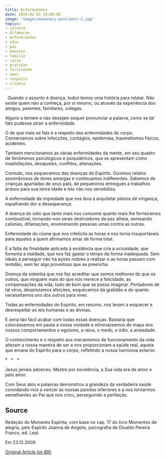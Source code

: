 ```yaml
---
title: Enfermidades
date: 2019-02-01 19:00:00
image: "images/masonary-post/post-2.jpg"
topics: 
- calunia
- difamacao
- enfermidades
- odio
- paz
- doencas
- familia
- raiva
- gratidao
- felicidade
- amor
- respeito
- crianca
---
```

 
Quando o assunto é doença, todos temos uma história para relatar. Não existe
quem não a conheça, por si mesmo, ou através da experiência dos amigos,
parentes, familiares, colegas.

Alguns a temem e não desejam sequer pronunciar a palavra, como se tal fato
pudesse atrair a enfermidade.

O de que mais se fala é a respeito das enfermidades do corpo. Conversamos sobre
infecções, contágios, epidemias, traumatismos físicos, acidentes.

Também mencionamos as várias enfermidades da mente, em seu quadro de fenômenos
psicológicos e psiquiátricos, que se apresentam como insatisfações, desajustes,
conflitos, alienações.

Contudo, nos esquecemos das doenças do Espírito. Ouvimos relatos assombrosos de
dores amargas e continuamos indiferentes. Sabemos de crianças apartadas de seus
pais, de pequeninos entregues a trabalhos árduos para sua tenra idade e isto
não nos sensibiliza.

A enfermidade da impiedade que nos leva a arquitetar planos de vingança,
espalhando dor e desesperança.

A doença do ódio que tanto mais nos consome quanto mais lhe fornecemos
combustível, tornando-nos seres destruidores da paz alheia, semeando calúnias,
difamações, envenenando pessoas umas contra as outras.

Enfermidade do ciúme que nos infelicita as horas e nos torna insuportáveis para
aqueles a quem afirmamos amar de forma total.

É a falta de finalidade aplicada à existência que cria a ociosidade, que
fomenta a maldade, que nos faz gastar o tempo de forma inadequada. Sem ideais a
perseguir não há ações nobres a realizar e as horas passam com lentidão, sem
ter algo proveitoso que as preencha.

Doença da soberba que nos faz acreditar que somos melhores do que os outros,
que ninguém mais do que nós merece a felicidade, as compensações da vida, tudo
de bom que se possa imaginar. Portadores de tal vírus, desprezamos afeições,
esquecemos da gratidão e do quanto necessitamos uns dos outros para viver.

Todas as enfermidades do Espírito, em resumo, nos levam a esquecer e
desrespeitar as leis humanas e as divinas.

E seria tão fácil acabar com todas essas doenças. Bastaria que colocássemos em
pauta a nossa vontade e eliminássemos do mapa dos nossos comportamentos o
egoísmo, a raiva, o medo, o ódio, a ansiedade.

O conhecimento e o respeito aos mecanismos de funcionamento da vida alteram a
nossa maneira de ser e nos proporcionam a saúde real, aquela que emana do
Espírito para o corpo, refletindo a nossa harmonia exterior.

*   *   *

Jesus jamais adoeceu. Mestre por excelência, a Sua vida era de amor e pelo
amor.

Com Seus atos e palavras demonstrou a grandeza da verdadeira saúde
convidando-nos a vencer as nossas paixões inferiores e a nos tornarmos
semelhantes ao Pai que nos criou, perseguindo a perfeição.

## Source
Redação do Momento Espírita, com base no cap. 17 do livro
Momentos de alegria, pelo Espírito Joanna de Angelis,
psicografia de Divaldo Pereira Franco, ed. Leal.

Em 23.12.2009.

[Original Article (pt-BR)](http://momento.com.br/pt/ler_texto.php?id=226)
